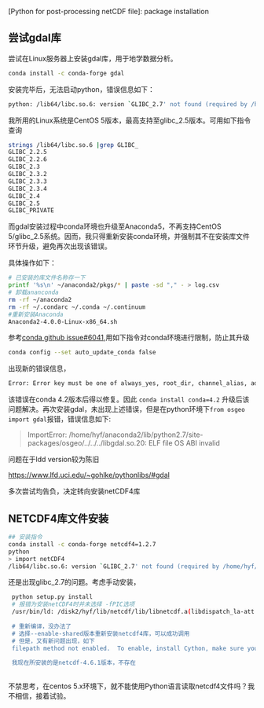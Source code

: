 [Python for post-processing netCDF file]: package installation 

## 尝试gdal库

尝试在Linux服务器上安装gdal库，用于地学数据分析。

```bash
conda install -c conda-forge gdal
```

安装完毕后，无法启动python，错误信息如下：

```bash
python: /lib64/libc.so.6: version `GLIBC_2.7' not found (required by /home/hyf/anaconda2/bin/../lib/libpython2.7.so.1.0) 
```

我所用的Linux系统是CentOS 5版本，最高支持至glibc_2.5版本。可用如下指令查询

```bash
strings /lib64/libc.so.6 |grep GLIBC_ 
GLIBC_2.2.5
GLIBC_2.2.6
GLIBC_2.3
GLIBC_2.3.2
GLIBC_2.3.3
GLIBC_2.3.4
GLIBC_2.4
GLIBC_2.5
GLIBC_PRIVATE
```

而gdal安装过程中conda环境也升级至Anaconda5，不再支持CentOS 5/glibc_2.5系统。因而，我只得重新安装conda环境，并强制其不在安装库文件环节升级，避免再次出现该错误。

具体操作如下：

```bash
# 已安装的库文件名称存一下
printf '%s\n' ~/anaconda2/pkgs/* | paste -sd "," - > log.csv
# 卸载ananconda
rm -rf ~/anaconda2
rm -rf ~/.condarc ~/.conda ~/.continuum
#重新安装Anaconda
Anaconda2-4.0.0-Linux-x86_64.sh 
```

参考[conda github issue#6041](https://github.com/conda/conda/issues/6041),用如下指令对conda环境进行限制，防止其升级

```bash
conda config --set auto_update_conda false
```

出现新的错误信息，

```bash
Error: Error key must be one of always_yes, root_dir, channel_alias, add_anaconda_token, add_pip_as_python_dependency, show_channel_urls, update_dependencies, changeps1, allow_softlinks, anaconda_upload, binstar_upload, use_pip, offline, allow_other_channels, add_binstar_token, ssl_verify, always_copy, not auto_update_conda 
```



该错误在conda 4.2版本后得以修复。因此 `conda install conda=4.2` 升级后该问题解决。再次安装gdal，未出现上述错误，但是在python环境下`from osgeo import gdal`报错，错误信息如下:    

> ImportError: /home/hyf/anaconda2/lib/python2.7/site-packages/osgeo/../../../libgdal.so.20: ELF file OS ABI invalid 

问题在于ldd version较为陈旧

https://www.lfd.uci.edu/~gohlke/pythonlibs/#gdal

多次尝试均告负，决定转向安装netCDF4库

## NETCDF4库文件安装

```bash
## 安装指令
conda install -c conda-forge netcdf4=1.2.7 
python
> import netCDF4
/lib64/libc.so.6: version `GLIBC_2.7' not found (required by /home/hyf/anaconda2/lib/python2.7/site-packages/netCDF4/../../../libnetcdf.so.11) 
```

还是出现glibc_2.7的问题。考虑手动安装，

```bash
 python setup.py install
 # 报错为安装netCDF4时并未选择 -fPIC选项
 /usr/bin/ld: /disk2/hyf/lib/netcdf/lib/libnetcdf.a(libdispatch_la-att.o): relocation R_X86_64_32 against `a local symbol' can not be used when making a shared object; recompile with -fPIC
 
 # 重新编译，没办法了
 # 选择--enable-shared版本重新安装netcdf4库，可以成功调用
 # 但是，又有新问题出现，如下
 filepath method not enabled.  To enable, install Cython, make sure you have version 4.1.2 or higher of the netcdf C lib, and rebuild netcdf4-python.
 
 我现在所安装的是netcdf-4.6.1版本，不存在
 
```

不禁思考，在centos 5.x环境下，就不能使用Python语言读取netcdf4文件吗？我不相信，接着试验。







